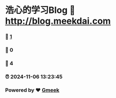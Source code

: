 # 浩心的学习Blog :link: http://blog.meekdai.com 
### :page_facing_up: [1](http://blog.meekdai.com/tag.html) 
### :speech_balloon: 0 
### :hibiscus: 4 
### :alarm_clock: 2024-11-06 13:23:45 
### Powered by :heart: [Gmeek](https://github.com/Meekdai/Gmeek)
